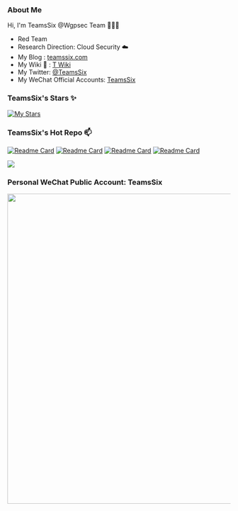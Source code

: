 ### About Me

Hi, I'm TeamsSix @Wgpsec Team 👋👋👋

* Red Team
* Research Direction: Cloud Security :cloud:
* My Blog : [teamssix.com](https://teamssix.com/)
* My Wiki :book: : [T Wiki](https://wiki.teamssix.com/)
* My Twitter: [@TeamsSix](https://twitter.com/TeamsSix)
* My WeChat Official Accounts: [TeamsSix](https://cdn.jsdelivr.net/gh/teamssix/BlogImages/imgs/TeamsSix_Subscription_Logo2.png)



### TeamsSix's Stars ✨

[![My Stars](https://github-readme-stats.vercel.app/api?username=teamssix&show_icons=true&locale=cn&include_all_commits=true&count_private=true&theme=tokyonight)](https://github.com/teamssix)

### TeamsSix's Hot Repo 📫

[![Readme Card](https://github-readme-stats.vercel.app/api/pin/?username=teamssix&repo=awesome-cloud-security&theme=tokyonight)](https://github.com/teamssix/awesome-cloud-security)
[![Readme Card](https://github-readme-stats.vercel.app/api/pin/?username=teamssix&repo=container-escape-check&theme=tokyonight)](https://github.com/teamssix/container-escape-check)
[![Readme Card](https://github-readme-stats.vercel.app/api/pin/?username=wgpsec&repo=CreateHiddenAccount&theme=tokyonight)](https://github.com/wgpsec/CreateHiddenAccount)
[![Readme Card](https://github-readme-stats.vercel.app/api/pin/?username=wgpsec&repo=tig&theme=tokyonight)](https://github.com/wgpsec/tig)

[![](https://activity-graph.herokuapp.com/graph?username=teamssix&bg_color=black&color=23affc&line=23affc)](https://github.com/teamssix)

### Personal WeChat Public Account: TeamsSix

<div align=center><img width="700" src="https://cdn.jsdelivr.net/gh/teamssix/BlogImages/imgs/202204152148071.png" div align=center/></div>
